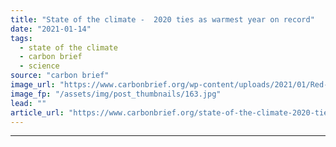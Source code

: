 ```yaml
---
title: "State of the climate -  2020 ties as warmest year on record"
date: "2021-01-14"
tags: 
  - state of the climate
  - carbon brief
  - science
source: "carbon brief"
image_url: "https://www.carbonbrief.org/wp-content/uploads/2021/01/Red-sun-at-sunset-shrouded-in-smoke-from-plant-chimneys-in-Russia-583x372.jpg"
image_fp: "/assets/img/post_thumbnails/163.jpg"
lead: ""
article_url: "https://www.carbonbrief.org/state-of-the-climate-2020-ties-as-warmest-year-on-record"
---
```


---
